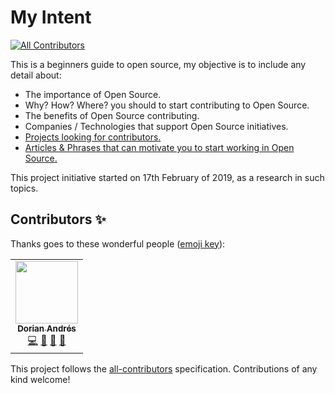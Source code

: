 # My Intent
<!-- ALL-CONTRIBUTORS-BADGE:START - Do not remove or modify this section -->
[![All Contributors](https://img.shields.io/badge/all_contributors-1-orange.svg?style=flat-square)](#contributors-)
<!-- ALL-CONTRIBUTORS-BADGE:END -->

This is a beginners guide to open source, my objective is to include any detail about:

- The importance of Open Source.
- Why? How? Where? you should to start contributing to Open Source.
- The benefits of Open Source contributing.
- Companies / Technologies that support Open Source initiatives.
- [Projects looking for contributors.](https://github.com/garyvh2/a-beginners-guide-to-open-source/wiki/Projects-looking-for-contributors)
- [Articles & Phrases that can motivate you to start working in Open Source.](https://github.com/garyvh2/a-beginners-guide-to-open-source/wiki/Articles-&-Phrases)

This project initiative started on 17th February of 2019, as a research in such topics.

## Contributors ✨

Thanks goes to these wonderful people ([emoji key](https://allcontributors.org/docs/en/emoji-key)):

<!-- ALL-CONTRIBUTORS-LIST:START - Do not remove or modify this section -->
<!-- prettier-ignore-start -->
<!-- markdownlint-disable -->
<table>
  <tr>
    <td align="center"><a href="https://github.com/doriandres"><img src="https://avatars0.githubusercontent.com/u/19631146?v=4" width="100px;" alt=""/><br /><sub><b>Dorian Andrés</b></sub></a><br /><a href="https://github.com/garyvh2/a-beginners-guide-to-open-source/commits?author=doriandres" title="Code">💻</a> <a href="#ideas-doriandres" title="Ideas, Planning, & Feedback">🤔</a> <a href="https://github.com/garyvh2/a-beginners-guide-to-open-source/commits?author=doriandres" title="Documentation">📖</a> <a href="#maintenance-doriandres" title="Maintenance">🚧</a></td>
  </tr>
</table>

<!-- markdownlint-enable -->
<!-- prettier-ignore-end -->
<!-- ALL-CONTRIBUTORS-LIST:END -->

This project follows the [all-contributors](https://github.com/all-contributors/all-contributors) specification. Contributions of any kind welcome!